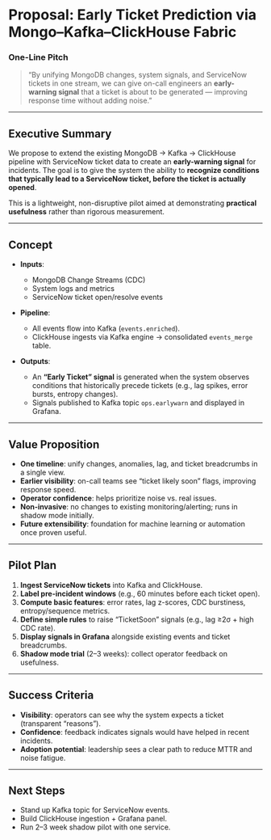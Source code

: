 # Proposal: Early Ticket Prediction via Mongo–Kafka–ClickHouse Fabric

### One-Line Pitch
> “By unifying MongoDB changes, system signals, and ServiceNow tickets in one stream, we can give on-call engineers an **early-warning signal** that a ticket is about to be generated — improving response time without adding noise.”

---

## Executive Summary
We propose to extend the existing MongoDB → Kafka → ClickHouse pipeline with ServiceNow ticket data to create an **early-warning signal** for incidents. The goal is to give the system the ability to **recognize conditions that typically lead to a ServiceNow ticket, before the ticket is actually opened**.

This is a lightweight, non-disruptive pilot aimed at demonstrating **practical usefulness** rather than rigorous measurement.

---

## Concept
- **Inputs**: 
  - MongoDB Change Streams (CDC)
  - System logs and metrics
  - ServiceNow ticket open/resolve events

- **Pipeline**: 
  - All events flow into Kafka (`events.enriched`).
  - ClickHouse ingests via Kafka engine → consolidated `events_merge` table.

- **Outputs**: 
  - An **“Early Ticket” signal** is generated when the system observes conditions that historically precede tickets (e.g., lag spikes, error bursts, entropy changes).
  - Signals published to Kafka topic `ops.earlywarn` and displayed in Grafana.

---

## Value Proposition
- **One timeline**: unify changes, anomalies, lag, and ticket breadcrumbs in a single view.  
- **Earlier visibility**: on-call teams see “ticket likely soon” flags, improving response speed.  
- **Operator confidence**: helps prioritize noise vs. real issues.  
- **Non-invasive**: no changes to existing monitoring/alerting; runs in shadow mode initially.  
- **Future extensibility**: foundation for machine learning or automation once proven useful.

---

## Pilot Plan
1. **Ingest ServiceNow tickets** into Kafka and ClickHouse.  
2. **Label pre-incident windows** (e.g., 60 minutes before each ticket open).  
3. **Compute basic features**: error rates, lag z-scores, CDC burstiness, entropy/sequence metrics.  
4. **Define simple rules** to raise “TicketSoon” signals (e.g., lag ≥2σ + high CDC rate).  
5. **Display signals in Grafana** alongside existing events and ticket breadcrumbs.  
6. **Shadow mode trial** (2–3 weeks): collect operator feedback on usefulness.  

---

## Success Criteria
- **Visibility**: operators can see why the system expects a ticket (transparent “reasons”).  
- **Confidence**: feedback indicates signals would have helped in recent incidents.  
- **Adoption potential**: leadership sees a clear path to reduce MTTR and noise fatigue.  

---

## Next Steps
- Stand up Kafka topic for ServiceNow events.  
- Build ClickHouse ingestion + Grafana panel.  
- Run 2–3 week shadow pilot with one service.  
